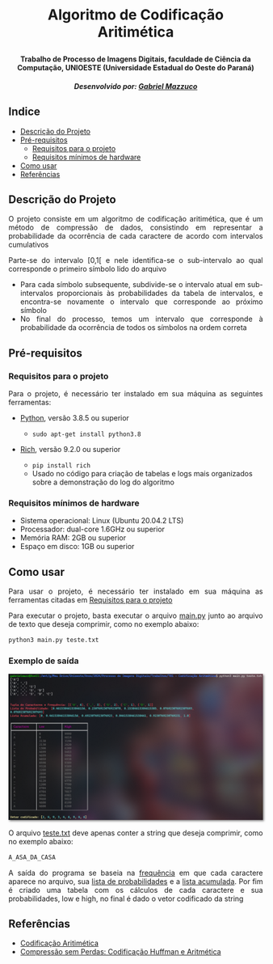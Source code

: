 # <p align="center">Algoritmo de Codificação Aritimética</p>
#### <p align="center">Trabalho de Processo de Imagens Digitais, faculdade de Ciência da Computação, UNIOESTE (Universidade Estadual do Oeste do Paraná)</p>
##### <p align="center">Desenvolvido por: [Gabriel Mazzuco](https://github.com/gabrielmazz)

## Indice

- [Descrição do Projeto](#descrição-do-projeto)
- [Pré-requisitos](#pré-requisitos)
    - [Requisitos para o projeto](#requisitos-para-o-projeto)
    - [Requisitos mínimos de hardware](#requisitos-mínimos-de-hardware)
- [Como usar](#como-usar)
- [Referências](#referências)

## Descrição do Projeto

<p align="justify">O projeto consiste em um algoritmo de codificação aritimética, que é um método de compressão de dados, consistindo em representar a probabilidade da ocorrência de cada caractere de acordo com intervalos cumulativos</p>

<p align="justify">Parte-se do intervalo [0,1[ e nele identifica-se o sub-intervalo ao qual corresponde o primeiro símbolo lido do arquivo</p>

<ul align="justify">
    <li>Para cada símbolo subsequente, subdivide-se o intervalo atual em sub-intervalos proporcionais às probabilidades da tabela de intervalos, e encontra-se novamente o intervalo que corresponde ao próximo símbolo</li>
    <li>No final do processo, temos um intervalo que corresponde à probabilidade da ocorrência de todos os símbolos na ordem correta</li>
</ul>

## Pré-requisitos

### Requisitos para o projeto

<p align="justify">Para o projeto, é necessário ter instalado em sua máquina as seguintes ferramentas:</p>

- [Python](https://www.python.org/downloads/), versão 3.8.5 ou superior
    - `sudo apt-get install python3.8`

- [Rich](), versão 9.2.0 ou superior
    - `pip install rich`
    - Usado no código para criação de tabelas e logs mais organizados sobre a demonstração do log do algoritmo
    
### Requisitos mínimos de hardware

- Sistema operacional: Linux (Ubuntu 20.04.2 LTS)
- Processador: dual-core 1.6GHz ou superior
- Memória RAM: 2GB ou superior
- Espaço em disco: 1GB ou superior

## Como usar

<p align="justify">Para usar o projeto, é necessário ter instalado em sua máquina as ferramentas citadas em <a href="#requisitos-para-o-projeto">Requisitos para o projeto</a></p>

<p align="justify">Para executar o projeto, basta executar o arquivo <a href="main.py">main.py</a> junto ao arquivo de texto que deseja comprimir, como no exemplo abaixo:</p>

```bash
python3 main.py teste.txt
```

### Exemplo de saída

<p align="center">
    <img src="img/pid_1.png"
    style="box-shadow: 2px 2px 4px rgba(0, 0, 0, 0.5)">

<p align="justify">O arquivo <a href="teste.txt">teste.txt</a> deve apenas conter a string que deseja comprimir, como no exemplo abaixo:</p>

```txt
A_ASA_DA_CASA
```

<p align="justify">A saída do programa se baseia na <u>frequência</u> em que cada caractere aparece no arquivo, sua <u>lista de probabilidades</u> e a <u>lista acumulada</u>. Por fim é criado uma tabela com os cálculos de cada caractere e sua probabilidades, low e high, no final é dado o vetor codificado da string

## Referências

- [Codificação Aritimética](https://pt.wikipedia.org/wiki/Codificação_aritmética)
- [Compressão sem Perdas: Codificação Huffman e Aritmética](https://www.inf.unioeste.br/~adair/PID/Notas%20Aula/Codificacoes%20Huffman%20e%20Aritmetica.pdf)